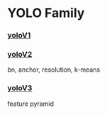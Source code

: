 # YOLO Family

### [yoloV1](https://arxiv.org/abs/1506.02640)

### [yoloV2](https://arxiv.org/abs/1612.08242)
bn, anchor, resolution, k-means

### [yoloV3](https://arxiv.org/abs/1804.02767)
feature pyramid
